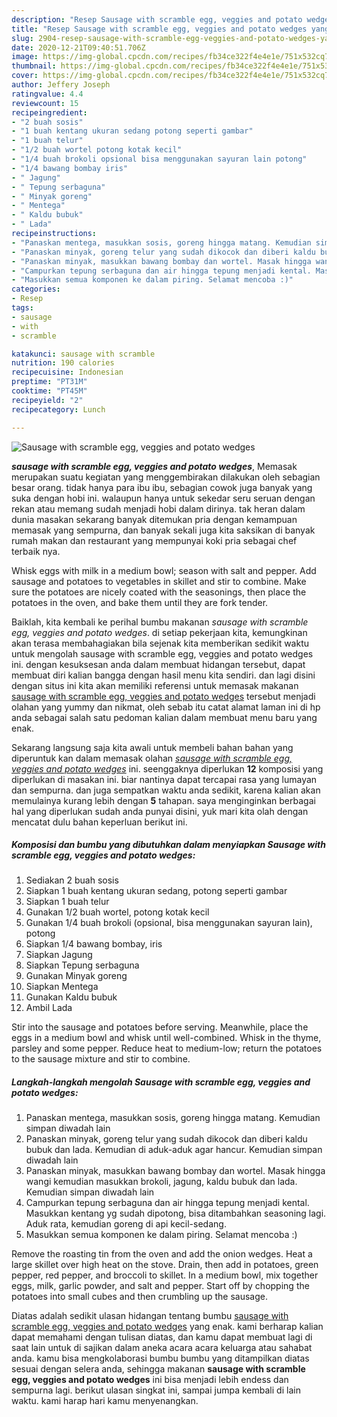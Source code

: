 ```yaml
---
description: "Resep Sausage with scramble egg, veggies and potato wedges yang simpel"
title: "Resep Sausage with scramble egg, veggies and potato wedges yang simpel"
slug: 2904-resep-sausage-with-scramble-egg-veggies-and-potato-wedges-yang-simpel
date: 2020-12-21T09:40:51.706Z
image: https://img-global.cpcdn.com/recipes/fb34ce322f4e4e1e/751x532cq70/sausage-with-scramble-egg-veggies-and-potato-wedges-foto-resep-utama.jpg
thumbnail: https://img-global.cpcdn.com/recipes/fb34ce322f4e4e1e/751x532cq70/sausage-with-scramble-egg-veggies-and-potato-wedges-foto-resep-utama.jpg
cover: https://img-global.cpcdn.com/recipes/fb34ce322f4e4e1e/751x532cq70/sausage-with-scramble-egg-veggies-and-potato-wedges-foto-resep-utama.jpg
author: Jeffery Joseph
ratingvalue: 4.4
reviewcount: 15
recipeingredient:
- "2 buah sosis"
- "1 buah kentang ukuran sedang potong seperti gambar"
- "1 buah telur"
- "1/2 buah wortel potong kotak kecil"
- "1/4 buah brokoli opsional bisa menggunakan sayuran lain potong"
- "1/4 bawang bombay iris"
- " Jagung"
- " Tepung serbaguna"
- " Minyak goreng"
- " Mentega"
- " Kaldu bubuk"
- " Lada"
recipeinstructions:
- "Panaskan mentega, masukkan sosis, goreng hingga matang. Kemudian simpan diwadah lain"
- "Panaskan minyak, goreng telur yang sudah dikocok dan diberi kaldu bubuk dan lada. Kemudian di aduk-aduk agar hancur. Kemudian simpan diwadah lain"
- "Panaskan minyak, masukkan bawang bombay dan wortel. Masak hingga wangi kemudian masukkan brokoli, jagung, kaldu bubuk dan lada. Kemudian simpan diwadah lain"
- "Campurkan tepung serbaguna dan air hingga tepung menjadi kental. Masukkan kentang yg sudah dipotong, bisa ditambahkan seasoning lagi. Aduk rata, kemudian goreng di api kecil-sedang."
- "Masukkan semua komponen ke dalam piring. Selamat mencoba :)"
categories:
- Resep
tags:
- sausage
- with
- scramble

katakunci: sausage with scramble 
nutrition: 190 calories
recipecuisine: Indonesian
preptime: "PT31M"
cooktime: "PT45M"
recipeyield: "2"
recipecategory: Lunch

---
```



![Sausage with scramble egg, veggies and potato wedges](https://img-global.cpcdn.com/recipes/fb34ce322f4e4e1e/751x532cq70/sausage-with-scramble-egg-veggies-and-potato-wedges-foto-resep-utama.jpg)

<b><i>sausage with scramble egg, veggies and potato wedges</i></b>, Memasak merupakan suatu kegiatan yang menggembirakan dilakukan oleh sebagian besar orang. tidak hanya para ibu ibu, sebagian cowok juga banyak yang suka dengan hobi ini. walaupun hanya untuk sekedar seru seruan dengan rekan atau memang sudah menjadi hobi dalam dirinya. tak heran dalam dunia masakan sekarang banyak ditemukan pria dengan kemampuan memasak yang sempurna, dan banyak sekali juga kita saksikan di banyak rumah makan dan restaurant yang mempunyai koki pria sebagai chef terbaik nya.

Whisk eggs with milk in a medium bowl; season with salt and pepper. Add sausage and potatoes to vegetables in skillet and stir to combine. Make sure the potatoes are nicely coated with the seasonings, then place the potatoes in the oven, and bake them until they are fork tender.

Baiklah, kita kembali ke perihal bumbu makanan <i>sausage with scramble egg, veggies and potato wedges</i>. di setiap pekerjaan kita, kemungkinan akan terasa membahagiakan bila sejenak kita memberikan sedikit waktu untuk mengolah sausage with scramble egg, veggies and potato wedges ini. dengan kesuksesan anda dalam membuat hidangan tersebut, dapat membuat diri kalian bangga dengan hasil menu kita sendiri. dan lagi disini dengan situs ini kita akan memiliki referensi untuk memasak makanan <u>sausage with scramble egg, veggies and potato wedges</u> tersebut menjadi olahan yang yummy dan nikmat, oleh sebab itu catat alamat laman ini di hp anda sebagai salah satu pedoman kalian dalam membuat menu baru yang enak.


Sekarang langsung saja kita awali untuk membeli bahan bahan yang diperuntuk kan dalam memasak olahan <u><i>sausage with scramble egg, veggies and potato wedges</i></u> ini. seenggaknya diperlukan <b>12</b> komposisi yang diperlukan di masakan ini. biar nantinya dapat tercapai rasa yang lumayan dan sempurna. dan juga sempatkan waktu anda sedikit, karena kalian akan memulainya kurang lebih dengan <b>5</b> tahapan. saya menginginkan berbagai hal yang diperlukan sudah anda punyai disini, yuk mari kita olah dengan mencatat dulu bahan keperluan berikut ini.

<!--inarticleads1-->

##### Komposisi dan bumbu yang dibutuhkan dalam menyiapkan Sausage with scramble egg, veggies and potato wedges:

1. Sediakan 2 buah sosis
1. Siapkan 1 buah kentang ukuran sedang, potong seperti gambar
1. Siapkan 1 buah telur
1. Gunakan 1/2 buah wortel, potong kotak kecil
1. Gunakan 1/4 buah brokoli (opsional, bisa menggunakan sayuran lain), potong
1. Siapkan 1/4 bawang bombay, iris
1. Siapkan  Jagung
1. Siapkan  Tepung serbaguna
1. Gunakan  Minyak goreng
1. Siapkan  Mentega
1. Gunakan  Kaldu bubuk
1. Ambil  Lada


Stir into the sausage and potatoes before serving. Meanwhile, place the eggs in a medium bowl and whisk until well-combined. Whisk in the thyme, parsley and some pepper. Reduce heat to medium-low; return the potatoes to the sausage mixture and stir to combine. 

<!--inarticleads2-->

##### Langkah-langkah mengolah Sausage with scramble egg, veggies and potato wedges:

1. Panaskan mentega, masukkan sosis, goreng hingga matang. Kemudian simpan diwadah lain
1. Panaskan minyak, goreng telur yang sudah dikocok dan diberi kaldu bubuk dan lada. Kemudian di aduk-aduk agar hancur. Kemudian simpan diwadah lain
1. Panaskan minyak, masukkan bawang bombay dan wortel. Masak hingga wangi kemudian masukkan brokoli, jagung, kaldu bubuk dan lada. Kemudian simpan diwadah lain
1. Campurkan tepung serbaguna dan air hingga tepung menjadi kental. Masukkan kentang yg sudah dipotong, bisa ditambahkan seasoning lagi. Aduk rata, kemudian goreng di api kecil-sedang.
1. Masukkan semua komponen ke dalam piring. Selamat mencoba :)


Remove the roasting tin from the oven and add the onion wedges. Heat a large skillet over high heat on the stove. Drain, then add in potatoes, green pepper, red pepper, and broccoli to skillet. In a medium bowl, mix together eggs, milk, garlic powder, and salt and pepper. Start off by chopping the potatoes into small cubes and then crumbling up the sausage. 

Diatas adalah sedikit ulasan hidangan tentang bumbu <u>sausage with scramble egg, veggies and potato wedges</u> yang enak. kami berharap kalian dapat memahami dengan tulisan diatas, dan kamu dapat membuat lagi di saat lain untuk di sajikan dalam aneka acara acara keluarga atau sahabat anda. kamu bisa mengkolaborasi bumbu bumbu yang ditampilkan diatas sesuai dengan selera anda, sehingga makanan <b>sausage with scramble egg, veggies and potato wedges</b> ini bisa menjadi lebih endess dan sempurna lagi. berikut ulasan singkat ini, sampai jumpa kembali di lain waktu. kami harap hari kamu menyenangkan.
